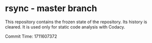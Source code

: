 # rsync - master branch

This repository contains the frozen state of the repository.
Its history is cleared. It is used only for static code
analysis with Codacy.

Commit Time: 1711607372